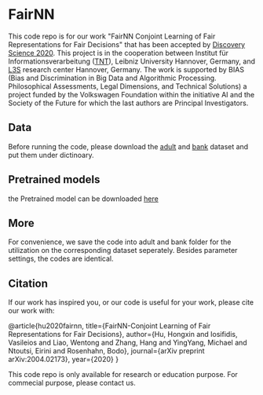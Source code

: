 # FairNN
This code repo is for our work "FairNN Conjoint Learning of Fair Representations for Fair Decisions" that has been accepted by [Discovery Science 2020](https://arxiv.org/abs/2004.02173).
This project is in the cooperation between Institut für Informationsverarbeitung ([TNT](http://www.tnt.uni-hannover.de/)), Leibniz University Hannover, Germany, and [L3S](https://www.l3s.de/en) research center Hannover, Germany.
The work is supported by BIAS (Bias and Discrimination in Big Data and Algorithmic Processing. Philosophical Assessments, Legal Dimensions, and Technical
Solutions) a project funded by the Volkswagen Foundation within the initiative AI and the Society of the Future for which the last authors are Principal Investigators.


## Data
Before running the code, please download the [adult](https://archive.ics.uci.edu/ml/datasets/adult) and [bank](https://archive.ics.uci.edu/ml/datasets/bank+marketing) dataset and put them under dictinoary.

## Pretrained models
the Pretrained model can be downloaded [here](https://drive.google.com/file/d/1dvDxVjRkKfhD9xfgDyn5eBHo_KhDuM7f/view?usp=sharing)

## More
For convenience, we save the code into adult and bank folder for the utilization on the corresponding dataset seperately. Besides parameter settings, the codes are identical.


## Citation
If our work has inspired you, or our code is useful for your work, please cite our work with:

@article{hu2020fairnn,
  title={FairNN-Conjoint Learning of Fair Representations for Fair Decisions},
  author={Hu, Hongxin and Iosifidis, Vasileios and Liao, Wentong and Zhang, Hang and YingYang, Michael and Ntoutsi, Eirini and Rosenhahn, Bodo},
  journal={arXiv preprint arXiv:2004.02173},
  year={2020}
}

This code repo is only available for research or education purpose. For commecial purpose, please contact us. 
